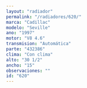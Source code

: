 ```yaml
---
layout: "radiador"
permalink: "/radiadores/620/"
marca: "Cadillac"
modelo: "Seville"
ano: "1997"
motor: "V8 4.6"
transmision: "Automática"
parte: "432386"
clima: "Con clima"
alto: "30 1/2"
ancho: "15"
observaciones: ""
id: "620"
---
```


